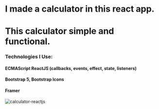 # I made a calculator in this react app.
# This calculator simple and functional.

### Technologies I Use: <br/>
####  ECMAScript ReactJS (callbacks, events, effect, state, listeners) <br/>
#### Bootstrap 5, Bootstrap Icons <br/>
####  Framer <br/>

![calculator-reactjs](https://user-images.githubusercontent.com/34348780/131378669-9369fdd6-ea4f-4903-b40a-8c7e984e8638.jpg)
